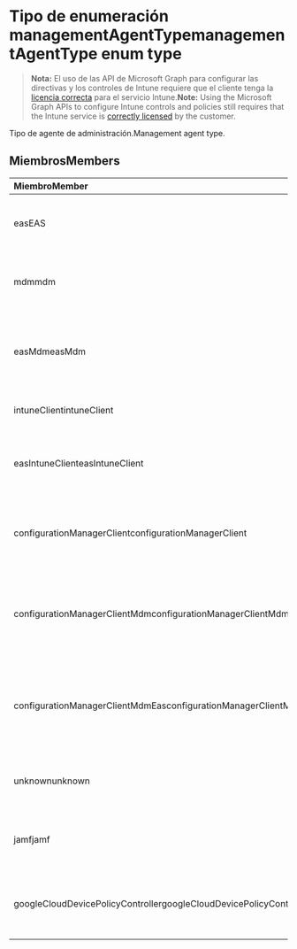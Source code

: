 # <a name="managementagenttype-enum-type"></a><span data-ttu-id="48bd4-101">Tipo de enumeración managementAgentType</span><span class="sxs-lookup"><span data-stu-id="48bd4-101">managementAgentType enum type</span></span>

> <span data-ttu-id="48bd4-102">**Nota:** El uso de las API de Microsoft Graph para configurar las directivas y los controles de Intune requiere que el cliente tenga la [licencia correcta](https://go.microsoft.com/fwlink/?linkid=839381) para el servicio Intune.</span><span class="sxs-lookup"><span data-stu-id="48bd4-102">**Note:** Using the Microsoft Graph APIs to configure Intune controls and policies still requires that the Intune service is [correctly licensed](https://go.microsoft.com/fwlink/?linkid=839381) by the customer.</span></span>

<span data-ttu-id="48bd4-103">Tipo de agente de administración.</span><span class="sxs-lookup"><span data-stu-id="48bd4-103">Management agent type.</span></span>
## <a name="members"></a><span data-ttu-id="48bd4-104">Miembros</span><span class="sxs-lookup"><span data-stu-id="48bd4-104">Members</span></span>
|<span data-ttu-id="48bd4-105">Miembro</span><span class="sxs-lookup"><span data-stu-id="48bd4-105">Member</span></span>|<span data-ttu-id="48bd4-106">Valor</span><span class="sxs-lookup"><span data-stu-id="48bd4-106">Value</span></span>|<span data-ttu-id="48bd4-107">Descripción</span><span class="sxs-lookup"><span data-stu-id="48bd4-107">Description</span></span>|
|:---|:---|:---|
|<span data-ttu-id="48bd4-108">eas</span><span class="sxs-lookup"><span data-stu-id="48bd4-108">EAS</span></span>|<span data-ttu-id="48bd4-109">1</span><span class="sxs-lookup"><span data-stu-id="48bd4-109">-1</span></span>|<span data-ttu-id="48bd4-110">El dispositivo se administra mediante Exchange server.</span><span class="sxs-lookup"><span data-stu-id="48bd4-110">The device is managed by Exchange server.</span></span>|
|<span data-ttu-id="48bd4-111">mdm</span><span class="sxs-lookup"><span data-stu-id="48bd4-111">mdm</span></span>|<span data-ttu-id="48bd4-112">2</span><span class="sxs-lookup"><span data-stu-id="48bd4-112">-2</span></span>|<span data-ttu-id="48bd4-113">El dispositivo se administra mediante Intune MDM.</span><span class="sxs-lookup"><span data-stu-id="48bd4-113">The device is managed by Intune MDM.</span></span>|
|<span data-ttu-id="48bd4-114">easMdm</span><span class="sxs-lookup"><span data-stu-id="48bd4-114">easMdm</span></span>|<span data-ttu-id="48bd4-115">3</span><span class="sxs-lookup"><span data-stu-id="48bd4-115">-3</span></span>|<span data-ttu-id="48bd4-116">El dispositivo se administra mediante Exchange server e Intune MDM.</span><span class="sxs-lookup"><span data-stu-id="48bd4-116">The device is managed by both Exchange server and Intune MDM.</span></span>|
|<span data-ttu-id="48bd4-117">intuneClient</span><span class="sxs-lookup"><span data-stu-id="48bd4-117">intuneClient</span></span>|<span data-ttu-id="48bd4-118">4</span><span class="sxs-lookup"><span data-stu-id="48bd4-118">-4</span></span>|<span data-ttu-id="48bd4-119">Administrado por el cliente Intune.</span><span class="sxs-lookup"><span data-stu-id="48bd4-119">Intune client managed.</span></span>|
|<span data-ttu-id="48bd4-120">easIntuneClient</span><span class="sxs-lookup"><span data-stu-id="48bd4-120">easIntuneClient</span></span>|<span data-ttu-id="48bd4-121">5</span><span class="sxs-lookup"><span data-stu-id="48bd4-121">$-5</span></span>|<span data-ttu-id="48bd4-122">El dispositivo está administrado dualmente por el cliente EAS e Intune.</span><span class="sxs-lookup"><span data-stu-id="48bd4-122">The device is EAS and Intune client dual managed.</span></span>|
|<span data-ttu-id="48bd4-123">configurationManagerClient</span><span class="sxs-lookup"><span data-stu-id="48bd4-123">configurationManagerClient</span></span>|<span data-ttu-id="48bd4-124">8</span><span class="sxs-lookup"><span data-stu-id="48bd4-124">-8</span></span>|<span data-ttu-id="48bd4-125">El dispositivo se administra mediante el Administrador de configuración.</span><span class="sxs-lookup"><span data-stu-id="48bd4-125">The device is managed by Configuration Manager.</span></span>|
|<span data-ttu-id="48bd4-126">configurationManagerClientMdm</span><span class="sxs-lookup"><span data-stu-id="48bd4-126">configurationManagerClientMdm</span></span>|<span data-ttu-id="48bd4-127">10</span><span class="sxs-lookup"><span data-stu-id="48bd4-127">1.0</span></span>|<span data-ttu-id="48bd4-128">El dispositivo está administrado por el Administrador de configuración y MDM.</span><span class="sxs-lookup"><span data-stu-id="48bd4-128">The device is managed by Configuration Manager and MDM.</span></span>|
|<span data-ttu-id="48bd4-129">configurationManagerClientMdmEas</span><span class="sxs-lookup"><span data-stu-id="48bd4-129">configurationManagerClientMdmEas</span></span>|<span data-ttu-id="48bd4-130">11</span><span class="sxs-lookup"><span data-stu-id="48bd4-130">1.1</span></span>|<span data-ttu-id="48bd4-131">El dispositivo se administra mediante el Administrador de configuración, MDM y Eas.</span><span class="sxs-lookup"><span data-stu-id="48bd4-131">The device is managed by Configuration Manager, MDM and Eas.</span></span>|
|<span data-ttu-id="48bd4-132">unknown</span><span class="sxs-lookup"><span data-stu-id="48bd4-132">unknown</span></span>|<span data-ttu-id="48bd4-133">16</span><span class="sxs-lookup"><span data-stu-id="48bd4-133">-16</span></span>|<span data-ttu-id="48bd4-134">Tipo de agente de administración desconocido.</span><span class="sxs-lookup"><span data-stu-id="48bd4-134">Unknown management agent type.</span></span>|
|<span data-ttu-id="48bd4-135">jamf</span><span class="sxs-lookup"><span data-stu-id="48bd4-135">jamf</span></span>|<span data-ttu-id="48bd4-136">32</span><span class="sxs-lookup"><span data-stu-id="48bd4-136">3.2</span></span>|<span data-ttu-id="48bd4-137">Los atributos del dispositivo se obtienen de Jamf.</span><span class="sxs-lookup"><span data-stu-id="48bd4-137">The device attributes are fetched from Jamf.</span></span>|
|<span data-ttu-id="48bd4-138">googleCloudDevicePolicyController</span><span class="sxs-lookup"><span data-stu-id="48bd4-138">googleCloudDevicePolicyController</span></span>|<span data-ttu-id="48bd4-139">64</span><span class="sxs-lookup"><span data-stu-id="48bd4-139">6.4</span></span>|<span data-ttu-id="48bd4-140">El dispositivo se administra mediante CloudDPC de Google.</span><span class="sxs-lookup"><span data-stu-id="48bd4-140">The device is managed by Google's CloudDPC.</span></span>|








